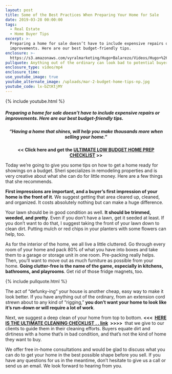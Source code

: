 ```yaml
---
layout: post
title: Some of the Best Practices When Preparing Your Home for Sale
date: 2019-03-28 00:00:00
tags:
  - Real Estate
  - Home Buyer Tips
excerpt: >-
  Preparing a home for sale doesn’t have to include expensive repairs or
  improvements. Here are our best budget-friendly tips.
enclosure: >-
  https://s3.amazonaws.com/vyralmarketing/Hugo+Balarezo/Videos/Hugo+%26+Sheri-+Homes+and+Lifestyles+-+Some+of+the+Best+Practices+When+Preparing+Your+Home+for+Sale.mp4
pullquote: Anything out of the ordinary can look bad to potential buyers.
enclosure_type: video/mp4
enclosure_time:
use_youtube_image: true
youtube_alternate_image: /uploads/mar-2-budget-home-tips-np.jpg
youtube_code: lx-bZtKtjMY
---
```


{% include youtube.html %}

##### *Preparing a home for sale doesn’t have to include expensive repairs or improvements. Here are our best budget-friendly tips.*

<center><h5 id="having-a-home-that-shines-will-help-you-make-thousands-more-when-selling-your-home"><strong><em>&ldquo;Having a home that shines, will help you make thousands more when selling your home.&rdquo;</em></strong></h5><p><strong>&lt;&lt; Click here and get the <a target="_blank" href="https://bruiser1207.wufoo.com/forms/k1hraxx402vcc63/">ULTIMATE LOW BUDGET HOME PREP CHECKLIST</a> &gt;&gt;</strong></p></center>

Today we’re going to give you some tips on how to get a home ready for showings on a budget. Sheri specializes in remodeling properties and is very creative about what she can do for little money. Here are a few things that she recommends.

**First impressions are important, and a buyer’s first impression of your home is the front of it**. We suggest getting that area cleared up, cleaned, and organized. It costs absolutely nothing but can make a huge difference.

Your lawn should be in good condition as well. **It should be trimmed, weeded, and pretty**. Even if you don’t have a lawn, get it seeded at least. If you don’t want to do that, I suggest taking the front of your lawn down to clean dirt. Putting mulch or red chips in your planters with some flowers can help, too.

As for the interior of the home, we all live a little cluttered. Go through every room of your home and pack 80% of what you have into boxes and take them to a garage or storage unit in one room. Pre-packing really helps. Then, you’ll want to move out as much furniture as possible from your home. **Going clutter-free is the name of the game, especially in kitchens, bathrooms, and playrooms**. Get rid of those fridge magnets, too.

{% include pullquote.html %}

The act of “defunky-ing” your house is another cheap, easy way to make it look better. If you have anything out of the ordinary, from an extension cord strewn about to any kind of “rigging,”&nbsp;**you don’t want your home to look like it’s run-down or will require a lot of work**.

Next, we suggest a deep clean of your home from top to bottom. **&lt;&lt;&lt; &nbsp;[HERE IS THE ULTIMATE CLEANING CHECKLIST . . link](https://bruiser1207.wufoo.com/forms/k1hraxx402vcc63/) &nbsp;&gt;&gt;&gt;&gt;** &nbsp;that we give to our clients to guide them in their cleaning efforts. Buyers equate dirt and dirtiness with a home that’s in bad condition, and that’s not the kind of home they want to buy.

We offer free in-home consultations and would be glad to discuss what you can do to get your home in the best possible shape before you sell. If you have any questions for us in the meantime, don’t hesitate to give us a call or send us an email. We look forward to hearing from you.
